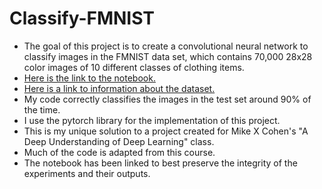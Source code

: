 # Classify-FMNIST
- The goal of this project is to create a convolutional neural network to classify
images in the FMNIST data set, which contains 70,000 28x28 color images of 10 different classes of clothing items.
- [Here is the link to the notebook.](https://colab.research.google.com/drive/1TRw6bPWi5lAuNLyPGPBrx7v4FwyLz3th?usp=sharing)
- [Here is a link to information about the dataset.](https://pytorch.org/vision/stable/generated/torchvision.datasets.FashionMNIST.html)
- My code correctly classifies the images in the test set around 90% of the time.
- I use the pytorch library for the implementation of this project.
- This is my unique solution to a project created for Mike X Cohen's "A Deep Understanding of Deep Learning" class.
- Much of the code is adapted from this course.
- The notebook has been linked to best preserve the integrity of the experiments and their outputs.
